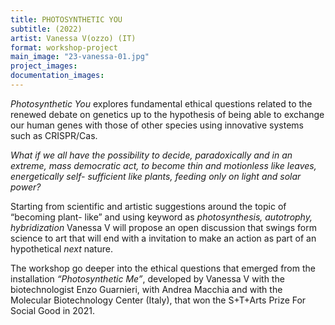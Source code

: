 ```yaml
---
title: PHOTOSYNTHETIC YOU
subtitle: (2022)
artist: Vanessa V(ozzo) (IT)
format: workshop-project
main_image: "23-vanessa-01.jpg"
project_images:
documentation_images:
---
```


*Photosynthetic You* explores fundamental ethical questions related to the renewed debate on genetics up to the hypothesis of being able to exchange our human genes with those of other species using innovative systems such as CRISPR/Cas.

*What if we all have the possibility to decide, paradoxically and in an extreme, mass democratic act, to become thin and motionless like leaves, energetically self- sufficient like plants, feeding only on light and solar power?* 

Starting from scientific and artistic suggestions around the topic of “becoming plant- like” and using keyword as *photosynthesis, autotrophy, hybridization* Vanessa V will propose an open discussion that swings form science to art that will end with a invitation to make an action as part of an hypothetical *next* nature.

The workshop go deeper into the ethical questions that emerged from the installation *“Photosynthetic Me”*, developed by Vanessa V with the biotechnologist Enzo Guarnieri, with Andrea Macchia and with the Molecular Biotechnology Center (Italy), that won the S+T+Arts Prize For Social Good in 2021.